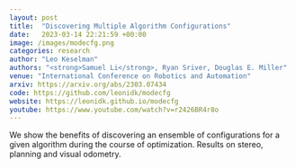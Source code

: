 ```yaml
---
layout: post
title:  "Discovering Multiple Algorithm Configurations"
date:   2023-03-14 22:21:59 +00:00
image: /images/modecfg.png
categories: research
author: "Leo Keselman"
authors: "<strong>Samuel Li</strong>, Ryan Sriver, Douglas E. Miller"
venue: "International Conference on Robotics and Automation"
arxiv: https://arxiv.org/abs/2303.07434
code: https://github.com/leonidk/modecfg
website: https://leonidk.github.io/modecfg
youtube: https://www.youtube.com/watch?v=r2426BR4r8o
---
```

We show the benefits of discovering an ensemble of configurations for a given algorithm during the course of optimization. Results on stereo, planning and visual odometry. 